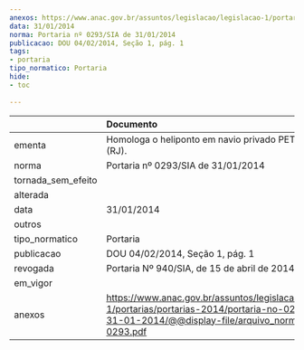 ```yaml
---
anexos: https://www.anac.gov.br/assuntos/legislacao/legislacao-1/portarias/portarias-2014/portaria-no-0293-sia-de-31-01-2014/@@display-file/arquivo_norma/PA2014-0293.pdf
data: 31/01/2014
norma: Portaria nº 0293/SIA de 31/01/2014
publicacao: DOU 04/02/2014, Seção 1, pág. 1
tags:
- portaria
tipo_normatico: Portaria
hide: 
- toc 
 
---
```


|                    | Documento                                                                                                                                                         |
|:-------------------|:------------------------------------------------------------------------------------------------------------------------------------------------------------------|
| ementa             | Homologa o heliponto em navio privado PETROBRAS-55 (RJ).                                                                                                          |
| norma              | Portaria nº 0293/SIA de 31/01/2014                                                                                                                                |
| tornada_sem_efeito |                                                                                                                                                                   |
| alterada           |                                                                                                                                                                   |
| data               | 31/01/2014                                                                                                                                                        |
| outros             |                                                                                                                                                                   |
| tipo_normatico     | Portaria                                                                                                                                                          |
| publicacao         | DOU 04/02/2014, Seção 1, pág. 1                                                                                                                                   |
| revogada           | Portaria Nº 940/SIA, de 15 de abril de 2014                                                                                                                       |
| em_vigor           |                                                                                                                                                                   |
| anexos             | https://www.anac.gov.br/assuntos/legislacao/legislacao-1/portarias/portarias-2014/portaria-no-0293-sia-de-31-01-2014/@@display-file/arquivo_norma/PA2014-0293.pdf |